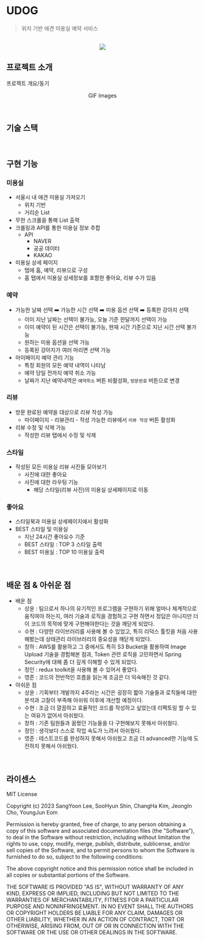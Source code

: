 # UDOG
> 위치 기반 애견 미용실 예약 서비스 

<p align="center">
  <br>
  <img src="./images/common/logo-sample.jpeg">
  <br>
</p>

## 프로젝트 소개

<p align="justify">
프로젝트 개요/동기
</p>

<p align="center">
GIF Images
</p>

<br>

## 기술 스택


<br>

## 구현 기능

### 미용실
- 서울시 내 애견 미용실 가져오기
  - 위치 기반
  - 거리순 List
- 무한 스크롤을 통해 List 출력
- 크롤링과 API를 통한 미용실 정보 추합
  - API
    - NAVER
    - 공공 데이터
    - KAKAO
- 미용실 상세 페이지
  - 탭에 홈, 예약, 리뷰으로 구성
  - 홈 탭에서 미용실 상세정보를 포함한 좋아요, 리뷰 수가 있음
  
### 예약
- 가능한 날짜 선택 ➡️ 가능한 시간 선택 ➡️ 미용 옵션 선택 ➡️ 등록한 강아지 선택
  - 이미 지난 날짜는 선택이 불가능, 오늘 기준 한달까지 선택이 가능
  - 이미 예약이 된 시간은 선택이 불가능, 현재 시간 기준으로 지난 시간 선택 불가능
  - 원하는 미용 옵션을 선택 가능
  - 등록된 강아지가 여러 마리면 선택 가능
- 마이페이지 예약 관리 기능
  - 특정 회원의 모든 예약 내역이 나타남
  - 예약 당일 전까지 예약 취소 가능
  - 날짜가 지난 예약내역은 `예약취소` 버튼 비활성화, `방문완료` 버튼으로 변경

### 리뷰
- 방문 완료된 예약을 대상으로 리뷰 작성 가능
  - 마이페이지 - 리뷰관리 - 작성 가능한 리뷰에서 `리뷰 작성` 버튼 활성화
- 리뷰 수정 및 삭제 가능
  - 작성한 리뷰 탭에서 수정 및 삭제
  
### 스타일
- 작성된 모든 미용실 리뷰 사진들 모아보기
  - 사진에 대한 좋아요
  - 사진에 대한 라우팅 기능
    - 해당 스타일(리뷰 사진)의 미용실 상세페이지로 이동
    
### 좋아요
- 스타일북과 미용실 상세페이지에서 활성화
- BEST 스타일 및 미용실
  - 지난 24시간 좋아요수 기준
  - BEST 스타일 : TOP 3 스타일 출력
  - BEST 미용실 : TOP 10 미용실 출력

<br>

## 배운 점 & 아쉬운 점
- 배운 점
  - 상윤 : 팀으로서 하나의 유기적인 프로그램을 구현하기 위해 얼마나 체계적으로 움직여야 하는지, 여러 기술과 로직을 경험하고 구현 하면서 정답은 아니지만 더 이 코드의 목적에 맞게 구현해야한다는 것을 깨닫게 되었다.
  - 수현 : 다양한 라이브러리를 사용해 볼 수 있었고, 특히 리덕스 툴킷을 처음 사용해봤는데 상태관리 라이브러리의 중요성을 깨닫게 되었다.
  - 창하 : AWS를 활용하고 그 중에서도 특히 S3 Bucket을 활용하여 Image Upload 기술을 경험해본 점과, Token 관련 로직을 고민하면서 Spring Security에 대해 좀 더 깊게 이해할 수 있게 되었다.
  - 정인 : redux toolkit을  사용해 볼 수 있어서 좋았다. 
  - 영준 : 코드의 전반적인 흐름을 읽는게 조금은 더 익숙해진 것 같다.
- 아쉬운 점
  - 상윤 : 기획부터 개발까지 4주라는 시간은 굉장히 짧아 기술들과 로직들에 대한 분석과 고찰이 부족해 아쉬워 이후에 개선할 예정이다.
  - 수현 : 조금 더 깔끔하고 효율적인 코드를 작성하고 싶었는데 리팩토링 할 수 있는 여유가 없어서 아쉬웠다.
  - 창하 : 기존 팀원들과 꿈꿨던 기능들을 다 구현해보지 못해서 아쉬웠다.
  - 정인 : 생각보다 스스로 작업 속도가 느려서 아쉬웠다.
  - 영준 : 테스트코드를 완성하지 못해서 아쉬웠고 조금 더 advanced한 기능에 도전하지 못해서 아쉬웠다.
<p align="justify">

</p>

<br>

## 라이센스

MIT License

Copyright (c) 2023 SangYoon Lee, SooHyun Shin, ChangHa Kim, JeongIn Cho, YoungJun Eom

Permission is hereby granted, free of charge, to any person obtaining a copy
of this software and associated documentation files (the "Software"), to deal
in the Software without restriction, including without limitation the rights
to use, copy, modify, merge, publish, distribute, sublicense, and/or sell
copies of the Software, and to permit persons to whom the Software is
furnished to do so, subject to the following conditions:

The above copyright notice and this permission notice shall be included in all
copies or substantial portions of the Software.

THE SOFTWARE IS PROVIDED "AS IS", WITHOUT WARRANTY OF ANY KIND, EXPRESS OR
IMPLIED, INCLUDING BUT NOT LIMITED TO THE WARRANTIES OF MERCHANTABILITY,
FITNESS FOR A PARTICULAR PURPOSE AND NONINFRINGEMENT. IN NO EVENT SHALL THE
AUTHORS OR COPYRIGHT HOLDERS BE LIABLE FOR ANY CLAIM, DAMAGES OR OTHER
LIABILITY, WHETHER IN AN ACTION OF CONTRACT, TORT OR OTHERWISE, ARISING FROM,
OUT OF OR IN CONNECTION WITH THE SOFTWARE OR THE USE OR OTHER DEALINGS IN THE
SOFTWARE.
